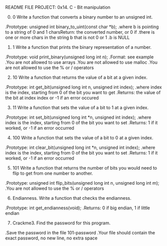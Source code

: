 README FILE
PROJECT: 0x14. C - Bit manipulation

0.  0
Write a function that converts a binary number to an unsigned int.

.Prototype: unsigned int binary_to_uint(const char *b);
.where b is pointing to a string of 0 and 1 charsReturn: the converted number, or 0 if
.there is one or more chars in the string b that is not 0 or 1
.b is NULL

1. 1
 Write a function that prints the binary representation of a number.

.Prototype: void print_binary(unsigned long int n);
.Format: see example
.You are not allowed to use arrays
.You are not allowed to use malloc
.You are not allowed to use the % or / operators

2. 10
Write a function that returns the value of a bit at a given index.

.Prototype: int get_bit(unsigned long int n, unsigned int index);
.where index is the index, starting from 0 of the bit you want to get
.Returns: the value of the bit at index index or -1 if an error occured

3. 11
 Write a function that sets the value of a bit to 1 at a given index.

.Prototype: int set_bit(unsigned long int *n, unsigned int index);
.where index is the index, starting from 0 of the bit you want to set
.Returns: 1 if it worked, or -1 if an error occurred

4. 100
 Write a function that sets the value of a bit to 0 at a given index.

.Prototype: int clear_bit(unsigned long int *n, unsigned int index);
.where index is the index, starting from 0 of the bit you want to set
.Returns: 1 if it worked, or -1 if an error occurred

5. 101
 Write a function that returns the number of bits you would need to flip to get from one number to another.

.Prototype: unsigned int flip_bits(unsigned long int n, unsigned long int m);
.You are not allowed to use the % or / operators

6. Endianness. 
Write a function that checks the endianness.

.Prototype: int get_endianness(void);
.Returns: 0 if big endian, 1 if little endian

7. Crackme3. 
Find the password for this program.

.Save the password in the file 101-password
.Your file should contain the exact password, no new line, no extra space
